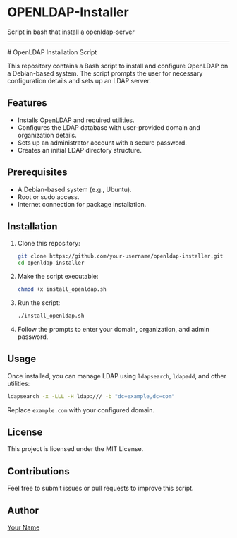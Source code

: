 # OPENLDAP-Installer
Script in bash that install a openldap-server 
<hr>
# OpenLDAP Installation Script

This repository contains a Bash script to install and configure OpenLDAP on a Debian-based system. The script prompts the user for necessary configuration details and sets up an LDAP server.

## Features
- Installs OpenLDAP and required utilities.
- Configures the LDAP database with user-provided domain and organization details.
- Sets up an administrator account with a secure password.
- Creates an initial LDAP directory structure.

## Prerequisites
- A Debian-based system (e.g., Ubuntu).
- Root or sudo access.
- Internet connection for package installation.

## Installation
1. Clone this repository:
   ```sh
   git clone https://github.com/your-username/openldap-installer.git
   cd openldap-installer
   ```
2. Make the script executable:
   ```sh
   chmod +x install_openldap.sh
   ```
3. Run the script:
   ```sh
   ./install_openldap.sh
   ```
4. Follow the prompts to enter your domain, organization, and admin password.

## Usage
Once installed, you can manage LDAP using `ldapsearch`, `ldapadd`, and other utilities:
```sh
ldapsearch -x -LLL -H ldap:/// -b "dc=example,dc=com"
```
Replace `example.com` with your configured domain.

## License
This project is licensed under the MIT License.

## Contributions
Feel free to submit issues or pull requests to improve this script.

## Author
[Your Name](https://github.com/your-username)

